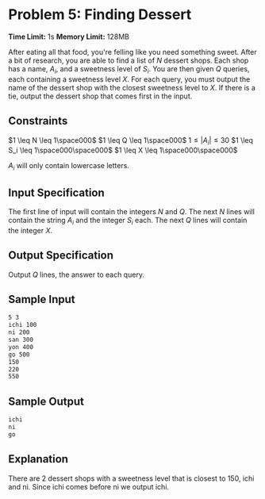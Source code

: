 # Problem 5: Finding Dessert

**Time Limit:** 1s
**Memory Limit:** 128MB

After eating all that food, you're felling like you need something sweet. After a bit of research, you are able to find a list of $N$ dessert shops. Each shop has a name, $A_i$, and a sweetness level of $S_i$. You are then given $Q$ queries, each containing a sweetness level $X$. For each query, you must output the name of the dessert shop with the closest sweetness level to $X$. If there is a tie, output the dessert shop that comes first in the input.

## Constraints

$1 \leq N \leq 1\space000$
$1 \leq Q \leq 1\space000$
$1 \leq |A_i| \leq 30$
$1 \leq S_i \leq 1\space000\space000$
$1 \leq X \leq 1\space000\space000$

$A_i$ will only contain lowercase letters.

## Input Specification

The first line of input will contain the integers $N$ and $Q$. The next $N$ lines will contain the string $A_i$ and the integer $S_i$ each. The next $Q$ lines will contain the integer $X$.

## Output Specification

Output $Q$ lines, the answer to each query.

## Sample Input

```txt
5 3
ichi 100
ni 200
san 300
yon 400
go 500
150
220
550
```

## Sample Output

```txt
ichi
ni
go
```

## Explanation

There are 2 dessert shops with a sweetness level that is closest to $150$, ichi and ni. Since ichi comes before ni we output ichi.
